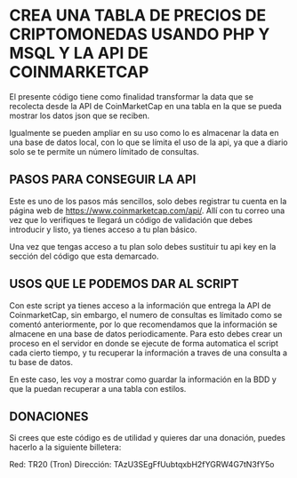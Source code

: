 # CREA UNA TABLA DE PRECIOS DE CRIPTOMONEDAS USANDO PHP Y MSQL Y LA API DE COINMARKETCAP

El presente código tiene como finalidad transformar la data que se recolecta desde la API de CoinMarketCap en una tabla en la que se pueda mostrar los datos json que se reciben.

Igualmente se pueden ampliar en su uso como lo es almacenar la data en una base de datos local, con lo que se límita el uso de la api, ya que a diario solo se te permite un número límitado de consultas.

## PASOS PARA CONSEGUIR LA API
Este es uno de los pasos más sencillos, solo debes registrar tu cuenta en la página web de https://www.coinmarketcap.com/api/. Allí con tu correo una vez que lo verifiques te llegará un código de validación que debes introducir y listo, ya tienes acceso a tu plan básico.

Una vez que tengas acceso a tu plan solo debes sustituir tu api key en la sección del código que esta demarcado.

## USOS QUE LE PODEMOS DAR AL SCRIPT 
Con este script ya tienes acceso a la información que entrega la API de CoinmarketCap, sin embargo, el numero de consultas es límitado como se comentó anteriormente, por lo que recomendamos que la información se almacene en una base de datos periodicamente. Para esto debes crear un proceso en el servidor en donde se ejecute de forma automatica el script cada cierto tiempo, y tu recuperar la información a traves de una consulta a tu base de datos.

En este caso, les voy a mostrar como guardar la información en la BDD y que la puedan recuperar a una tabla con estilos.


## DONACIONES
Si crees que este código es de utilidad y quieres dar una donación, puedes hacerlo a la siguiente billetera:

Red: TR20 (Tron)
Dirección: TAzU3SEgFfUubtqxbH2fYGRW4G7tN3fY5o


 
